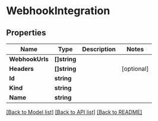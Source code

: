 # WebhookIntegration

## Properties

Name | Type | Description | Notes
------------ | ------------- | ------------- | -------------
**WebhookUrls** | **[]string** |  | 
**Headers** | **[]string** |  | [optional] 
**Id** | **string** |  | 
**Kind** | **string** |  | 
**Name** | **string** |  | 

[[Back to Model list]](../README.md#documentation-for-models) [[Back to API list]](../README.md#documentation-for-api-endpoints) [[Back to README]](../README.md)


